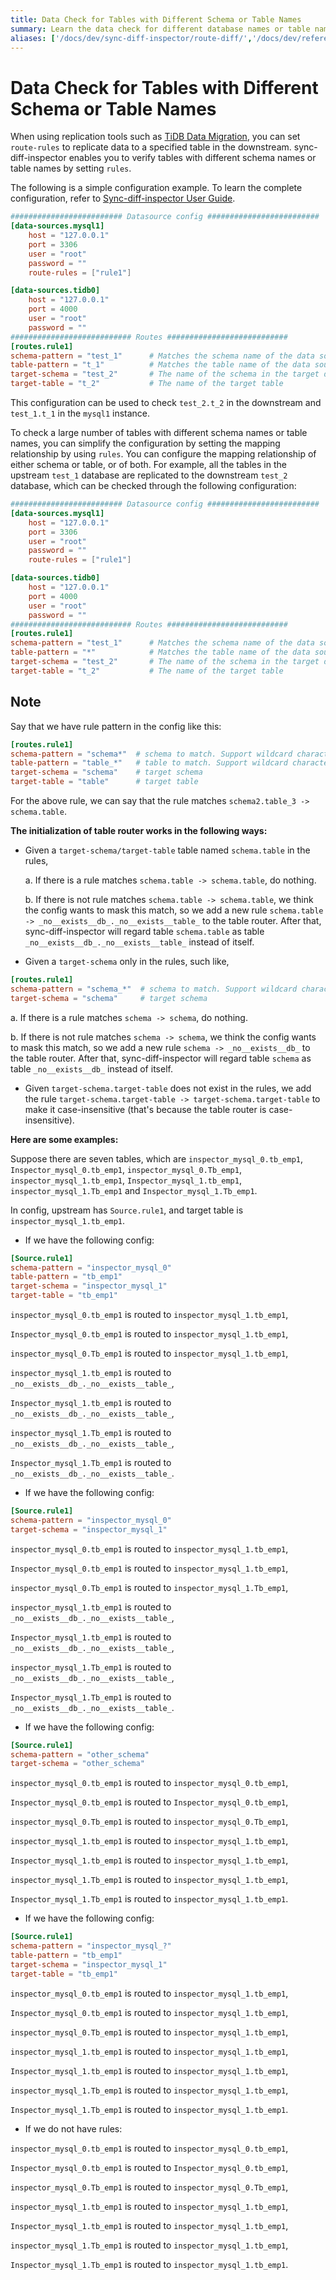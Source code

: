 ```yaml
---
title: Data Check for Tables with Different Schema or Table Names
summary: Learn the data check for different database names or table names.
aliases: ['/docs/dev/sync-diff-inspector/route-diff/','/docs/dev/reference/tools/sync-diff-inspector/route-diff/']
---
```


# Data Check for Tables with Different Schema or Table Names

When using replication tools such as [TiDB Data Migration](/dm/dm-overview.md), you can set `route-rules` to replicate data to a specified table in the downstream. sync-diff-inspector enables you to verify tables with different schema names or table names by setting `rules`.

The following is a simple configuration example. To learn the complete configuration, refer to [Sync-diff-inspector User Guide](/sync-diff-inspector/sync-diff-inspector-overview.md).

```toml
######################### Datasource config #########################
[data-sources.mysql1]
    host = "127.0.0.1"
    port = 3306
    user = "root"
    password = ""
    route-rules = ["rule1"]

[data-sources.tidb0]
    host = "127.0.0.1"
    port = 4000
    user = "root"
    password = ""
########################### Routes ###########################
[routes.rule1]
schema-pattern = "test_1"      # Matches the schema name of the data source. Supports the wildcards "*" and "?"
table-pattern = "t_1"          # Matches the table name of the data source. Supports the wildcards "*" and "?"
target-schema = "test_2"       # The name of the schema in the target database
target-table = "t_2"           # The name of the target table
```

This configuration can be used to check `test_2.t_2` in the downstream and `test_1.t_1` in the `mysql1` instance.

To check a large number of tables with different schema names or table names, you can simplify the configuration by setting the mapping relationship by using `rules`. You can configure the mapping relationship of either schema or table, or of both. For example, all the tables in the upstream `test_1` database are replicated to the downstream `test_2` database, which can be checked through the following configuration:

```toml
######################### Datasource config #########################
[data-sources.mysql1]
    host = "127.0.0.1"
    port = 3306
    user = "root"
    password = ""
    route-rules = ["rule1"]

[data-sources.tidb0]
    host = "127.0.0.1"
    port = 4000
    user = "root"
    password = ""
########################### Routes ###########################
[routes.rule1]
schema-pattern = "test_1"      # Matches the schema name of the data source. Supports the wildcards "*" and "?"
table-pattern = "*"            # Matches the table name of the data source. Supports the wildcards "*" and "?"
target-schema = "test_2"       # The name of the schema in the target database
target-table = "t_2"           # The name of the target table
```

## Note

Say that we have rule pattern in the config like this:

```toml
[routes.rule1]
schema-pattern = "schema*"  # schema to match. Support wildcard characters * and ?.
table-pattern = "table_*"   # table to match. Support wildcard characters * and ?.
target-schema = "schema"    # target schema
target-table = "table"      # target table
```

For the above rule, we can say that the rule matches `schema2.table_3 -> schema.table`.

**The initialization of table router works in the following ways:**

* Given a `target-schema/target-table` table named `schema.table` in the rules,

    a. If there is a rule matches `schema.table -> schema.table`, do nothing.
   
    b. If there is not rule matches `schema.table -> schema.table`, we think the config wants to mask this match, so we add a new rule `schema.table -> _no__exists__db_._no__exists__table_` to the table router. After that, sync-diff-inspector will regard table `schema.table` as table `_no__exists__db_._no__exists__table_` instead of itself.

* Given a `target-schema` only in the rules, such like,

```toml
[routes.rule1]
schema-pattern = "schema_*"  # schema to match. Support wildcard characters * and ?.
target-schema = "schema"     # target schema
```

a. If there is a rule matches `schema -> schema`, do nothing.

b. If there is not rule matches `schema -> schema`, we think the config wants to mask this match, so we add a new rule `schema -> _no__exists__db_` to the table router. After that, sync-diff-inspector will regard table `schema` as table `_no__exists__db_` instead of itself.

* Given `target-schema.target-table` does not exist in the rules, we add the rule `target-schema.target-table -> target-schema.target-table` to make it case-insensitive (that's because the table router is case-insensitive).

**Here are some examples:**

Suppose there are seven tables, which are `inspector_mysql_0.tb_emp1`, `Inspector_mysql_0.tb_emp1`, `inspector_mysql_0.Tb_emp1`, `inspector_mysql_1.tb_emp1`, `Inspector_mysql_1.tb_emp1`, `inspector_mysql_1.Tb_emp1` and `Inspector_mysql_1.Tb_emp1`.

In config, upstream has `Source.rule1`, and target table is `inspector_mysql_1.tb_emp1`.

* If we have the following config:

```toml
[Source.rule1]
schema-pattern = "inspector_mysql_0"
table-pattern = "tb_emp1"
target-schema = "inspector_mysql_1"
target-table = "tb_emp1"
```

`inspector_mysql_0.tb_emp1` is routed to `inspector_mysql_1.tb_emp1`,

`Inspector_mysql_0.tb_emp1` is routed to `inspector_mysql_1.tb_emp1`,

`inspector_mysql_0.Tb_emp1` is routed to `inspector_mysql_1.tb_emp1`,

`inspector_mysql_1.tb_emp1` is routed to `_no__exists__db_._no__exists__table_`,

`Inspector_mysql_1.tb_emp1` is routed to `_no__exists__db_._no__exists__table_`,

`inspector_mysql_1.Tb_emp1` is routed to `_no__exists__db_._no__exists__table_`,

`Inspector_mysql_1.Tb_emp1` is routed to `_no__exists__db_._no__exists__table_`.

* If we have the following config:

```toml
[Source.rule1]
schema-pattern = "inspector_mysql_0"
target-schema = "inspector_mysql_1"
```

`inspector_mysql_0.tb_emp1` is routed to `inspector_mysql_1.tb_emp1`,

`Inspector_mysql_0.tb_emp1` is routed to `inspector_mysql_1.tb_emp1`,

`inspector_mysql_0.Tb_emp1` is routed to `inspector_mysql_1.Tb_emp1`,

`inspector_mysql_1.tb_emp1` is routed to `_no__exists__db_._no__exists__table_`,

`Inspector_mysql_1.tb_emp1` is routed to `_no__exists__db_._no__exists__table_`,

`inspector_mysql_1.Tb_emp1` is routed to `_no__exists__db_._no__exists__table_`,

`Inspector_mysql_1.Tb_emp1` is routed to `_no__exists__db_._no__exists__table_`.

* If we have the following config:

```toml
[Source.rule1]
schema-pattern = "other_schema"
target-schema = "other_schema"
```

`inspector_mysql_0.tb_emp1` is routed to `inspector_mysql_0.tb_emp1`,

`Inspector_mysql_0.tb_emp1` is routed to `Inspector_mysql_0.tb_emp1`,

`inspector_mysql_0.Tb_emp1` is routed to `inspector_mysql_0.Tb_emp1`,

`inspector_mysql_1.tb_emp1` is routed to `inspector_mysql_1.tb_emp1`,

`Inspector_mysql_1.tb_emp1` is routed to `inspector_mysql_1.tb_emp1`,

`inspector_mysql_1.Tb_emp1` is routed to `inspector_mysql_1.tb_emp1`,

`Inspector_mysql_1.Tb_emp1` is routed to `inspector_mysql_1.tb_emp1`.

* If we have the following config:

```toml
[Source.rule1]
schema-pattern = "inspector_mysql_?"
table-pattern = "tb_emp1"
target-schema = "inspector_mysql_1"
target-table = "tb_emp1"
```

`inspector_mysql_0.tb_emp1` is routed to `inspector_mysql_1.tb_emp1`,

`Inspector_mysql_0.tb_emp1` is routed to `inspector_mysql_1.tb_emp1`,

`inspector_mysql_0.Tb_emp1` is routed to `inspector_mysql_1.tb_emp1`,

`inspector_mysql_1.tb_emp1` is routed to `inspector_mysql_1.tb_emp1`,

`Inspector_mysql_1.tb_emp1` is routed to `inspector_mysql_1.tb_emp1`,

`inspector_mysql_1.Tb_emp1` is routed to `inspector_mysql_1.tb_emp1`,

`Inspector_mysql_1.Tb_emp1` is routed to `inspector_mysql_1.tb_emp1`.

* If we do not have rules:

`inspector_mysql_0.tb_emp1` is routed to `inspector_mysql_0.tb_emp1`,

`Inspector_mysql_0.tb_emp1` is routed to `Inspector_mysql_0.tb_emp1`,

`inspector_mysql_0.Tb_emp1` is routed to `inspector_mysql_0.Tb_emp1`,

`inspector_mysql_1.tb_emp1` is routed to `inspector_mysql_1.tb_emp1`,

`Inspector_mysql_1.tb_emp1` is routed to `inspector_mysql_1.tb_emp1`,

`inspector_mysql_1.Tb_emp1` is routed to `inspector_mysql_1.tb_emp1`,

`Inspector_mysql_1.Tb_emp1` is routed to `inspector_mysql_1.tb_emp1`.
